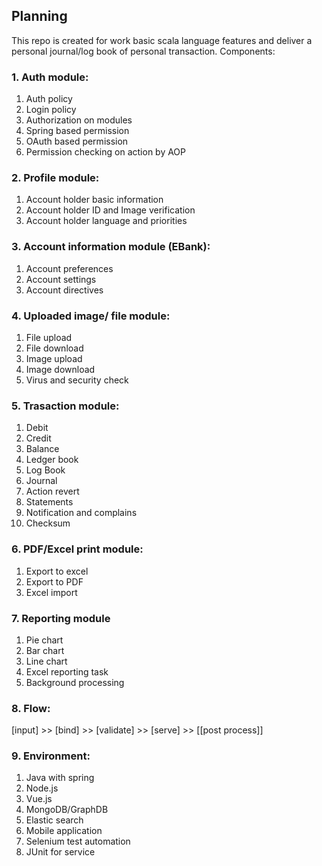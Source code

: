 ## Planning
This repo is created for work basic scala language features and deliver a personal journal/log book of personal transaction.
Components:

### 1. Auth module:
 1) Auth policy
 2) Login policy
 3) Authorization on modules
 4) Spring based permission
 5) OAuth based permission
 6) Permission checking on action by AOP

### 2. Profile module:
 1) Account holder basic information
 2) Account holder ID and Image verification
 3) Account holder language and priorities
 
### 3. Account information module (EBank):
1) Account preferences
2) Account settings
3) Account directives

### 4. Uploaded image/ file module:
1) File upload
2) File download
3) Image upload
4) Image download
5) Virus and security check

### 5. Trasaction module:
1) Debit
2) Credit
3) Balance
4) Ledger book
5) Log Book
6) Journal
7) Action revert
8) Statements
9) Notification and complains
10) Checksum

### 6. PDF/Excel print module:
1) Export to excel
2) Export to PDF
3) Excel import

### 7. Reporting module
1) Pie chart
2) Bar chart
3) Line chart
4) Excel reporting task
5) Background processing

### 8. Flow:
[input] >> [bind] >> [validate] >> [serve] >> [[post process]]

### 9. Environment:
1) Java with spring
2) Node.js
3) Vue.js
4) MongoDB/GraphDB
5) Elastic search
6) Mobile application
7) Selenium test automation
8) JUnit for service


